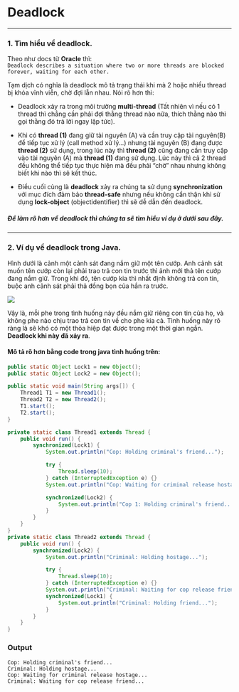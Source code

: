 # Deadlock

-----------
### 1. Tìm hiểu về deadlock.
Theo như docs từ **Oracle** thì: <br />
`Deadlock describes a situation where two or more threads are blocked forever, waiting for each other.` <br />

Tạm dịch có nghĩa là deadlock mô tả trạng thái khi mà 2 hoặc nhiều thread bị khóa vĩnh viễn, chờ đợi lẫn nhau. Nói rõ hơn thì: 
- Deadlock xảy ra trong môi trường **multi-thread** (Tất nhiên vì nếu có 1 thread thì chẳng cần phải đợi thằng thread nào nữa, thích thằng nào thì gọi thằng đó trả lời ngay lập tức).


- Khi có **thread (1)** đang giữ tài nguyên (A) và cần truy cập tài nguyên(B) để tiếp tục xử lý (call method xử lý…) nhưng tài nguyên (B) đang được **thread (2)** sử dụng, trong lúc này thì **thread (2)** cũng đang cần truy cập vào tài nguyên (A) mà **thread (1)** đang sử dụng. Lúc này thì cả 2 thread đều không thể tiếp tục thực hiện mà đều phải “chờ” nhau nhưng không biết khi nào thì sẽ kết thúc.

- Điều cuối cùng là **deadlock** xảy ra chúng ta sử dụng **synchronization** với mục đích đảm bảo **thread-safe** nhưng nếu không cẩn thận khi sử dụng **lock-object** (objectidentifier) thì sẽ dễ dẫn đến deadlock.

##### Để làm rõ hơn về deadlock thì chúng ta sẽ tìm hiểu ví dụ ở dưới sau đây.
------------

### 2. Ví dụ về deadlock trong Java.
Hình dưới là cảnh một cảnh sát đang nắm giữ một tên cướp. Anh cảnh sát muốn tên cướp còn lại phải trao trả con tin trước thì ảnh mới thả tên cướp đang nắm giữ. Trong khi đó, tên cướp kia thì nhất định không trả con tin, buộc anh cảnh sát phải thả đồng bọn của hắn ra trước.

[![](https://danlaptrinh.files.wordpress.com/2017/11/3xvzk.png)](https://danlaptrinh.files.wordpress.com/2017/11/3xvzk.png)

Vậy là, mỗi phe trong tình huống này đều nắm giữ riêng con tin của họ, và không phe nào chịu trao trả con tin về cho phe kia cả. Tình huống này rõ ràng là sẽ khó có một thỏa hiệp đạt được trong một thời gian ngắn. **Deadlock khi này đã xảy ra**.

#### Mô tả rõ hơn bằng code trong java tình huống trên:
```java
public static Object Lock1 = new Object();
public static Object Lock2 = new Object();

public static void main(String args[]) {
    Thread1 T1 = new Thread1();
    Thread2 T2 = new Thread2();
    T1.start();
    T2.start();
}

private static class Thread1 extends Thread {
    public void run() {
        synchronized(Lock1) {
            System.out.println("Cop: Holding criminal's friend...");

            try {
                Thread.sleep(10);
            } catch (InterruptedException e) {}
            System.out.println("Cop: Waiting for criminal release hostage...");

            synchronized(Lock2) {
                System.out.println("Cop 1: Holding criminal's friend...");
            }
        }
    }
}
private static class Thread2 extends Thread {
    public void run() {
        synchronized(Lock2) {
            System.out.println("Criminal: Holding hostage...");

            try {
                Thread.sleep(10);
            } catch (InterruptedException e) {}
            System.out.println("Criminal: Waiting for cop release friend...");
            synchronized(Lock1) {
                System.out.println("Criminal: Holding friend...");
            }
        }
    }
}
```

### Output
	Cop: Holding criminal's friend...
	Criminal: Holding hostage...
	Cop: Waiting for criminal release hostage...
	Criminal: Waiting for cop release friend...



